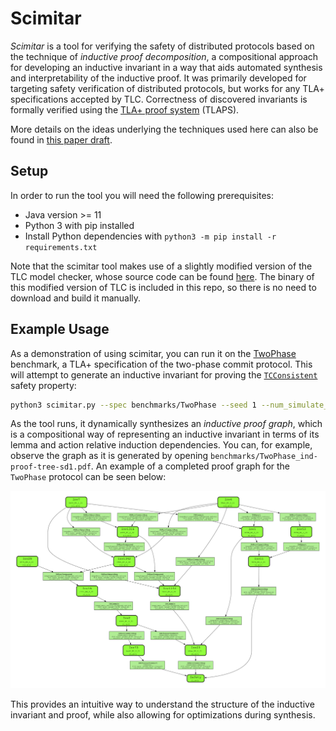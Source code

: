 # Scimitar

*Scimitar* is a tool for verifying the safety of distributed protocols based on the technique of *inductive proof decomposition*, a compositional approach for developing an inductive invariant in a way that aids automated synthesis and interpretability of the inductive proof. It was primarily developed for targeting safety verification of distributed protocols, but works for any TLA+ specifications accepted by TLC. Correctness of discovered invariants is formally verified using the [TLA+ proof system](https://tla.msr-inria.inria.fr/tlaps/content/Home.html) (TLAPS).

More details on the ideas underlying the techniques used here can also be found in [this paper draft]([https://arxiv.org/abs/2404.18048](https://will62794.github.io/assets/papers/interpretable-verification-2024.pdf)).

## Setup

In order to run the tool you will need the following prerequisites:

- Java version >= 11
- Python 3 with pip installed
- Install Python dependencies with `python3 -m pip install -r requirements.txt`

Note that the scimitar tool makes use of a slightly modified version of the TLC model checker, whose source code can be found [here](https://github.com/will62794/tlaplus/tree/ce9e63ab5242a596b8dec15000b5ed5f97f63300). The binary of this modified version of TLC is included in this repo, so there is no need to download and build it manually.

## Example Usage

As a demonstration of using scimitar, you can run it on the [TwoPhase](benchmarks/TwoPhase.tla) benchmark, a TLA+ specification of the two-phase commit protocol. This will attempt to generate an inductive invariant for proving the [`TCConsistent`](https://github.com/will62794/scimitar/blob/main/benchmarks/TwoPhase.tla#L211-L216) safety property:

```bash
python3 scimitar.py --spec benchmarks/TwoPhase --seed 1 --num_simulate_traces 200000 --tlc_workers 6 --debug --target_sample_time_limit_ms 30000 --target_sample_states 200000 --opt_quant_minimize --k_cti_induction_depth 1 --ninvs 400000 --max_num_ctis_per_round 300 --save_dot --niters 5 --max_num_conjuncts_per_round 20 --num_ctigen_workers 7 --nrounds 45 --proof_tree_mode --auto_lemma_action_decomposition --enable_partitioned_state_caching  --cti_elimination_workers 1 --do_tlaps_induction_checks   --ninvs_per_iter_group 25000
```

As the tool runs, it dynamically synthesizes an *inductive proof graph*, which is a compositional way of representing an inductive invariant in terms of its lemma and action relative induction dependencies. You can, for example, observe the graph as it is generated by opening `benchmarks/TwoPhase_ind-proof-tree-sd1.pdf`. An example of a completed proof graph for the `TwoPhase` protocol can be seen below:


<p align="center">
  <img src="notes/TwoPhase_ind-proof-tree-sd1.png" alt="Inductive Proof Graph Example" width="700">
</p>

This provides an intuitive way to understand the structure of the inductive invariant and proof, while also allowing for optimizations during synthesis.


<!-- 

When this run terminates, you should see output like the following, showing a candidate inductive invariant along with some other statistics about the run:
```
\* The inductive invariant candidate.
IndAuto ==
  /\ TCConsistent
  /\ Inv276_1_0_def
  /\ Inv45_1_1_def
  /\ Inv79_1_2_def
  /\ Inv349_1_3_def
  /\ Inv318_1_4_def
  /\ Inv331_1_5_def
  /\ Inv334_1_6_def
  /\ Inv386_1_7_def
  /\ Inv1896_2_8_def
  /\ Inv344_1_0_def
----------------------------------------
Initial random seed: 20
opt_quant_minimize: 0
Total number of CTIs eliminated: 10001
Total number of invariants generated: 1124
Total number of invariants checked: 4033
CTI generation duration: 20.689125 secs.
Invariant checking duration: 13.481307 secs.
CTI elimination checks duration: 48.955196 secs.
Total duration: 83.30 secs.
```

This generated inductive invariant is not necessarily a true inductive invariant, but one that endive reports as likely to be correct, based on probabilistic counterexample sampling.

In order to formally verify the correctness of this invariant, you will need to use TLAPS. You can see an example of a proof for an inductive invariant discovered by endive for the `TwoPhase` protocol benchmark [here](benchmarks/TwoPhase_IndProofs.tla). -->
<!-- 
## Command line options

```
python3 scimitar.py --spec benchmarks/<benchmark_name> [options]
```

Detailed command line options:
```
$ python3 endive.py -h
usage: endive.py [-h] --spec SPEC [--ninvs NINVS] [--niters NITERS] [--nrounds NROUNDS] [--seed SEED] [--num_simulate_traces NUM_SIMULATE_TRACES] [--simulate_depth SIMULATE_DEPTH]
                 [--tlc_workers TLC_WORKERS] [--java_exe JAVA_EXE] [--debug] [--cache_invs CACHE_INVS] [--cache_num_conjuncts CACHE_NUM_CONJUNCTS] [--load_inv_cache LOAD_INV_CACHE]
                 [--log_file LOG_FILE] [--save_result] [--opt_quant_minimize] [--try_final_minimize] [--results_dir RESULTS_DIR]

optional arguments:
  -h, --help            show this help message and exit
  --spec SPEC           Name of the protocol benchmark to run (given as 'benchmarks/<spec_name>').
  --ninvs NINVS         Maximum number of invariants to generate at each iteration.
  --niters NITERS       Maximum number of invariant generation iterations to run in each CTI elimination round.
  --nrounds NROUNDS     Maximum number of CTI elimination rounds to run.
  --seed SEED           Seed for RNG.
  --num_simulate_traces NUM_SIMULATE_TRACES
                        The maximum number of traces TLC will run when searching for counterexamples to inductions (CTIs).
  --simulate_depth SIMULATE_DEPTH
                        Maximum depth of counterexample to induction (CTI) traces to search for.
  --tlc_workers TLC_WORKERS
                        Number of TLC worker threads to use when checking candidate invariants.
  --java_exe JAVA_EXE   Path to Java binary.
  --debug               Output debug info to log.
  --cache_invs CACHE_INVS
                        Save generated invariants to the given file.
  --cache_num_conjuncts CACHE_NUM_CONJUNCTS
                        Number of conjuncts in generated invariants to be cached.
  --load_inv_cache LOAD_INV_CACHE
                        Load pre-generated invariants from a file.
  --log_file LOG_FILE   Log output file.
  --save_result         Whether to save result statistics to a file
  --opt_quant_minimize  Enable quantifier minimization optimization for faster invariant checking.
  --try_final_minimize  Attempt to minimize the final discovered invariant.
  --results_dir RESULTS_DIR
                        Directory to save results.
```

## Creating a new benchmark

To create a new benchmark, you will need to define two files inside the `benchmarks` directory:

-  `<spec>.tla`:  a TLA+ specification of your protocol, with initial state and next state relation defined as `Init` and `Next`, respectively.
-  `<spec>.config.json`: A configuration file for running endive on your specification.

The configuration file is a JSON file with the following required, top-level fields:

- `preds`: a list of atomic TLA+ state predicates that define the grammar over which to search for candidate invariants to be used as conjuncts of an overall inductive invariant.
- `safety`: a string giving the TLA+ definition of the safety property to be verified.
- `constants`: a list of TLC configuration constant instantiations used for model checking the specification.
- `quant_inv`: a quantifier template that will be prepended to the candidate invariants generated from the atomic predicates given in `preds`
- `model_consts`: string giving a list of CONSTANT model values that are instantiated.
- `typeok`: definition of the TLA+ type invariant predicate to use during invariant inference (e.g. `TypeOK`).

Typically the easiest way to create a new benchmark configuration is to start from an example such as [`TwoPhase.config.json`](benchmarks/TwoPhase.config.json) (with corresponding TLA+ spec, [`TwoPhase.tla`](benchmarks/TwoPhase.tla)) and modify it as needed. -->
